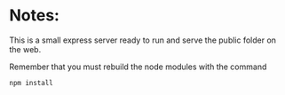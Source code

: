 # Notes:

This is a small express server ready to run and serve the public folder on the web.

Remember that you must rebuild the node modules with the command

```
npm install
```